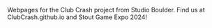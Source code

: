 Webpages for the Club Crash project from Studio Boulder.
Find us at ClubCrash.github.io and Stout Game Expo 2024!
